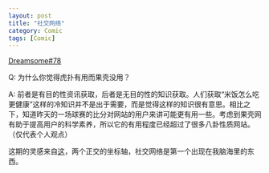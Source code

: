 ```yaml
---
layout: post
title: "社交网络"
category: Comic
tags: [Comic]
---
```


[Dreamsome#78](http://dreamsome.org/1078)

Q: 为什么你觉得虎扑有用而果壳没用？

A: 前者是有目的性资讯获取，后者是无目的性的知识获取。人们获取“米饭怎么吃更健康”这样的冷知识并不是出于需要，而是觉得这样的知识很有意思。相比之下，知道昨天的一场球赛的比分对网站的用户来讲可能更有用一些。考虑到果壳网有助于提高用户的科学素养，所以它的有用程度已经超过了很多八卦性质网站。（仅代表个人观点）

这期的灵感来自[这](https://xkcd.com/388/)，两个正交的坐标轴，社交网络是第一个出现在我脑海里的东西。

